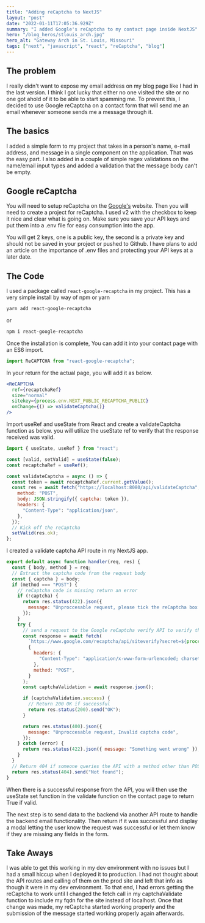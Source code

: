 ```yaml
---
title: "Adding reCaptcha to NextJS"
layout: "post"
date: "2022-01-11T17:05:36.929Z"
summary: "I added Google's reCaptcha to my contact page inside NextJS"
hero: "/blog_heros/stlouis_arch.jpg"
hero_alt: "Gateway Arch in St. Louis, Missouri"
tags: ["next", "javascript", "react", "reCaptcha", "blog"]
---
```


## The problem

I really didn't want to expose my email address on my blog page like I had in the last version. I think I got lucky that either no one visited the site or no one got ahold of it to be able to start spamming me. To prevent this, I decided to use Google reCaptcha on a contact form that will send me an email whenever someone sends me a message through it.

## The basics

I added a simple form to my project that takes in a person's name, e-mail address, and message in a single component on the application. That was the easy part. I also added in a couple of simple regex validations on the name/email input types and added a validation that the message body can't be empty.

## Google reCaptcha

You will need to setup reCaptcha on the [Google's](https://developers.google.com/recaptcha) website. Then you will need to create a project for reCaptcha. I used v2 with the checkbox to keep it nice and clear what is going on. Make sure you save your API keys and put them into a .env file for easy consumption into the app.

You will get 2 keys, one is a public key, the second is a private key and should not be saved in your project or pushed to Github. I have plans to add an article on the importance of .env files and protecting your API keys at a later date.

## The Code

I used a package called `react-google-recaptcha` in my project. This has a very simple install by way of npm or yarn

```sh
yarn add react-google-recaptcha
```

or

```sh
npm i react-google-recaptcha
```

Once the installation is complete, You can add it into your contact page with an ES6 import.

```js
import ReCAPTCHA from "react-google-recaptcha";
```

In your return for the actual page, you will add it as below.

```jsx
<ReCAPTCHA
  ref={recaptchaRef}
  size="normal"
  sitekey={process.env.NEXT_PUBLIC_RECAPTCHA_PUBLIC}
  onChange={() => validateCaptcha()}
/>
```

Import useRef and useState from React and create a validateCaptcha function as below. you will utilize the useState ref to verify that the response received was valid.

```jsx
import { useState, useRef } from "react";

const [valid, setValid] = useState(false);
const recaptchaRef = useRef();

const validateCaptcha = async () => {
  const token = await recaptchaRef.current.getValue();
  const res = await fetch("https://localhost:8080/api/validateCaptcha", {
    method: "POST",
    body: JSON.stringify({ captcha: token }),
    headers: {
      "Content-Type": "application/json",
    },
  });
  // Kick off the reCaptcha
  setValid(res.ok);
};
```

I created a validate captcha API route in my NextJS app.

```js
export default async function handler(req, res) {
  const { body, method } = req;
  // Extract the captcha code from the request body
  const { captcha } = body;
  if (method === "POST") {
    // reCaptcha code is missing return an error
    if (!captcha) {
      return res.status(422).json({
        message: "Unproccesable request, please tick the reCaptcha box.",
      });
    }
    try {
      // send a request to the Google reCaptcha verify API to verify the captcha code you received
      const response = await fetch(
        `https://www.google.com/recaptcha/api/siteverify?secret=${process.env.RECAPTCHA_SECRET}&response=${captcha}`,
        {
          headers: {
            "Content-Type": "application/x-www-form-urlencoded; charset=utf-8",
          },
          method: "POST",
        }
      );
      const captchaValidation = await response.json();

      if (captchaValidation.success) {
        // Return 200 OK if successful
        return res.status(200).send("OK");
      }

      return res.status(400).json({
        message: "Unproccesable request, Invalid captcha code",
      });
    } catch (error) {
      return res.status(422).json({ message: "Something went wrong" });
    }
  }
  // Return 404 if someone queries the API with a method other than POST
  return res.status(404).send("Not found");
}
```

When there is a successful response from the API, you will then use the useState set function in the validate function on the contact page to return True if valid.

The next step is to send data to the backend via another API route to handle the backend email functionality. Then return if it was successful and display a modal letting the user know the request was successful or let them know if they are missing any fields in the form.

## Take Aways

I was able to get this working in my dev environment with no issues but I had a small hiccup when I deployed it to production. I had not thought about the API routes and calling of them on the prod site and left that info as though it were in my dev environment. To that end, I had errors getting the reCaptcha to work until I changed the fetch call in my captchaValidate function to include my fqdn for the site instead of localhost. Once that change was made, my reCaptcha started working properly and the submission of the message started working properly again afterwards.
